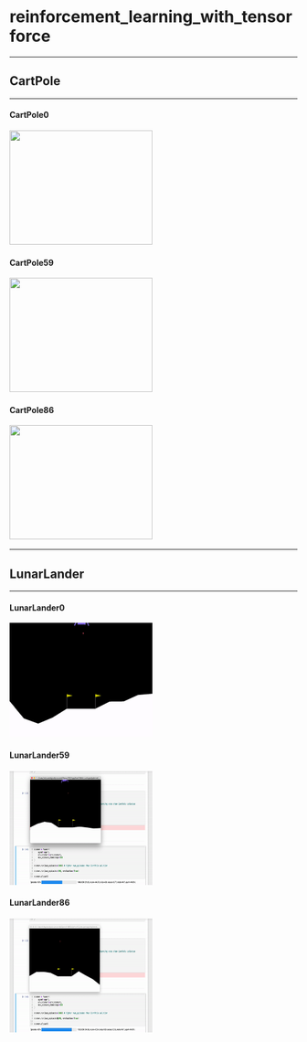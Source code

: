 # reinforcement_learning_with_tensorforce


---
## CartPole
---

#### CartPole0

<img src='results/LunarLander/CartPole0.gif' width='250' height='200' />

#### CartPole59

<img src='results/LunarLander/CartPole59.gif' width='250' height='200' />

#### CartPole86

<img src='results/LunarLander/CartPole86.gif' width='250' height='200' />





---
## LunarLander
---

#### LunarLander0

<img src='results/LunarLander/LunarLander0.gif' width='250' height='200' />

#### LunarLander59

<img src='results/LunarLander/LunarLander59.gif' width='250' height='200' />

#### LunarLander86

<img src='results/LunarLander/LunarLander86.gif' width='250' height='200' />
